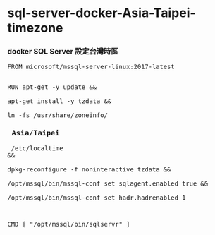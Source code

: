 # sql-server-docker-Asia-Taipei-timezone
<h3>docker SQL Server 設定台灣時區</h3>
<pre>
FROM microsoft/mssql-server-linux:2017-latest

RUN apt-get -y update && \
apt-get install -y tzdata && \
ln -fs /usr/share/zoneinfo/ <h3> Asia/Taipei </h3> /etc/localtime && \
dpkg-reconfigure -f noninteractive tzdata &&\
/opt/mssql/bin/mssql-conf set sqlagent.enabled true &&\
/opt/mssql/bin/mssql-conf set hadr.hadrenabled 1

CMD [ "/opt/mssql/bin/sqlservr" ]

</pre>
